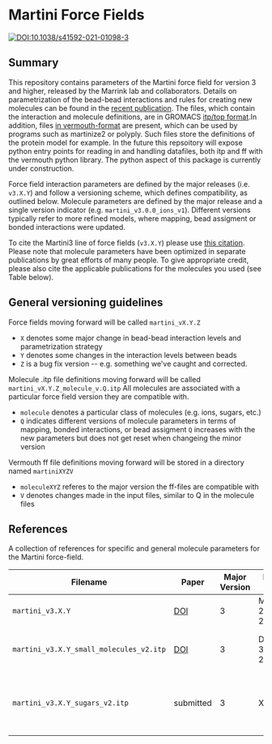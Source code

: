 # Martini Force Fields

[![DOI:10.1038/s41592-021-01098-3](https://zenodo.org/badge/DOI/10.1038/s41592-021-01098-3.svg)](https://doi.org/10.1038/s41592-021-01098-3)

## Summary

This repository contains parameters of the Martini force field for version 3 and higher, released by the Marrink lab and collaborators. 
Details on parametrization of the bead-bead interactions and rules for creating new molecules can be found in the [recent publication](https://doi.org/10.1038/s41592-021-01098-3). 
The files, which contain the interaction and molecule definitions, are in GROMACS [itp/top format](https://manual.gromacs.org/current/reference-manual/topologies/topology-file-formats.html).In addition, files [in vermouth-format](https://vermouth-martinize.readthedocs.io/en/latest/file_formats.html)
are present, which can be used by programs such as martinize2 or polyply. Such files store the definitions of the protein model
for example. In the future this repsoitory will expose python entry points for reading in and handling datafiles, both itp and ff with the vermouth
python library. The python aspect of this package is currently under construction.

Force field interaction parameters are defined by the major releases (i.e. `v3.X.Y`) and follow a versioning scheme, which defines 
compatibility, as outlined below. Molecule parameters are defined by the major release and a single version indicator 
(e.g. `martini_v3.0.0_ions_v1`). Different versions typically refer to more refined models, where mapping, bead assigment or bonded 
interactions were updated.

To cite the Martini3 line of force fields (`v3.X.Y`) please use [this citation](https://doi.org/10.1038/s41592-021-01098-3). Please note 
that molecule parameters have been optimized in separate publications by great efforts of many people. To give appropriate credit, please
also cite the applicable publications for the molecules you used (see Table below).

## General versioning guidelines

Force fields moving forward will be called `martini_vX.Y.Z`

* `X` denotes some major change in bead-bead interaction levels and parametrization strategy
* `Y` denotes some changes in the interaction levels between beads
* `Z` is a bug fix version -- e.g. something we've caught and corrected.

Molecule .itp file definitions moving forward will be called `martini_vX.Y.Z_molecule_v.Q.itp`
All molecules are associated with a particular force field version they are compatible with.

* `molecule` denotes a particular class of molecules (e.g. ions, sugars, etc.)
* `Q` indicates different versions of molecule parameters in terms of mapping, bonded interactions, or bead assigment
  `Q` increases with the new parameters but does not get reset when changeing the minor version

Vermouth ff file definitions moving forward will be stored in a directory named `martiniXYZV`

* `moleculeXYZ` referes to the major version the ff-files are compatible with
* `V` denotes changes made in the input files, similar to Q in the molecule files

## References
A collection of references for specific and general molecule parameters for the Martini force-field. 

| Filename | Paper | Major Version | Release Date | Comments |
| -------- | --- | -------- | --- | --- |
| `martini_v3.X.Y` | [DOI](https://doi.org/10.1038/s41592-021-01098-3) | 3 | March 29th, 2021 | version 3 interaction parameters |
| `martini_v3.X.Y_small_molecules_v2.itp` | [DOI](https://doi.org/10.1002/adts.202100391) | 3 | December 30th, 2021 | additional molecules & validation |
| `martini_v3.X.Y_sugars_v2.itp` | submitted | 3 | XXXXX | imporved sugar parameters & additional molecules |

